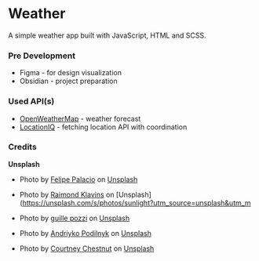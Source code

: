 # Weather 
A simple weather app built with JavaScript, HTML and SCSS.

### Pre Development
- Figma - for design visualization
- Obsidian - project preparation

### Used API(s)
- [OpenWeatherMap](https://openweathermap.org/) - weather forecast
- [LocationIQ](https://locationiq.com/) - fetching location API with coordination

### Credits

**Unsplash**

- Photo by [Felipe Palacio](https://unsplash.com/@swifteagle?utm_source=unsplash&utm_medium=referral&utm_content=creditCopyText) on [Unsplash](https://unsplash.com/collections/1445644/weather?utm_source=unsplash&utm_medium=referral&utm_content=creditCopyText)

- Photo by [Raimond Klavins](https://unsplash.com/@raimondklavins?utm_source=unsplash&utm_medium=referral&utm_content=creditCopyText) on [Unsplash](https://unsplash.com/s/photos/sunlight?utm_source=unsplash&utm_m

- Photo by [guille pozzi](https://unsplash.com/@guillepozzi?utm_source=unsplash&utm_medium=referral&utm_content=creditCopyText) on [Unsplash](https://unsplash.com/s/photos/snow-night?utm_source=unsplash&utm_medium=referral&utm_content=creditCopyText)

- Photo by [Andriyko Podilnyk](https://unsplash.com/@yirage?utm_source=unsplash&utm_medium=referral&utm_content=creditCopyText) on [Unsplash](https://unsplash.com/s/photos/cloudy-night?utm_source=unsplash&utm_medium=referral&utm_content=creditCopyText)

- Photo by [Courtney Chestnut](https://unsplash.com/@court_nut?utm_source=unsplash&utm_medium=referral&utm_content=creditCopyText) on [Unsplash](https://unsplash.com/s/photos/heavy-snow?utm_source=unsplash&utm_medium=referral&utm_content=creditCopyText)
